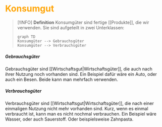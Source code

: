 # <font color = "orange">Konsumgut</font>

>[!INFO] **Definition**
>Konsumgüter sind fertige [[Produkte]], die wir verwenden. Sie sind aufgeteilt in zwei Unterklassen:
>```mermaid
>graph TD
>Konsumgüter --> Gebrauchsgüter
>Konsumgüter --> Verbrauchsgüter
>```

##### Gebrauchsgüter
Gebrauchsgüter sind [[Wirtschaftsgut|Wirtschaftsgüter]], die auch nach ihrer Nutzung noch vorhanden sind. Ein Beispiel dafür wäre ein Auto, oder auch ein Besen. Beide kann man mehrfach verwenden.

##### Verbrauchsgüter
Verbrauchsgüter sind [[Wirtschaftsgut|Wirtschaftsgüter]], die nach einer einmaligen Nutzung nicht mehr vorhanden sind. Kurz, wenn es einmal verbraucht ist, kann man es nicht nochmal verbrauchen. Ein Beispiel wäre Wasser, oder auch Sauerstoff. Oder beispielsweise Zahnpasta.